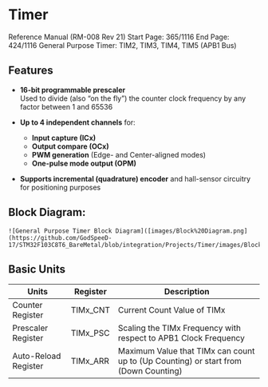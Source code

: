 # Timer

Reference Manual (RM-008 Rev 21) 
Start Page: 365/1116
End Page: 424/1116
General Purpose Timer: TIM2, TIM3, TIM4, TIM5 (APB1 Bus)

## Features

- **16-bit programmable prescaler**  
  Used to divide (also “on the fly”) the counter clock frequency by any factor between 1 and 65536

- **Up to 4 independent channels** for:
  - **Input capture (ICx)**
  - **Output compare (OCx)**
  - **PWM generation** (Edge- and Center-aligned modes)
  - **One-pulse mode output (OPM)**

- **Supports incremental (quadrature) encoder** and hall-sensor circuitry for positioning purposes


## Block Diagram:
	![General Purpose Timer Block Diagram]([images/Block%20Diagram.png](https://github.com/GodSpeeD-17/STM32F103C8T6_BareMetal/blob/integration/Projects/Timer/images/Block%20Diagram.png))

## Basic Units

| Units               | Register  | Description                                                                 |
|---------------------|-----------|-----------------------------------------------------------------------------|
| Counter Register    | TIMx_CNT  | Current Count Value of TIMx                                                 |
| Prescaler Register  | TIMx_PSC  | Scaling the TIMx Frequency with respect to APB1 Clock Frequency             |
| Auto-Reload Register| TIMx_ARR  | Maximum Value that TIMx can count up to (Up Counting) or start from (Down Counting) |
